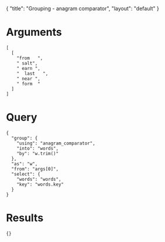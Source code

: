 {
	"title": "Grouping - anagram comparator",
	"layout": "default"
}
# Arguments
	[
	  [
	    "from   ", 
	    " salt", 
	    " earn ", 
	    "  last   ", 
	    " near ", 
	    " form  "
	  ]
	]
# Query
	{
	  "group": {
	    "using": "anagram_comparator", 
	    "into": "words", 
	    "by": "w.trim()"
	  }, 
	  "as": "w", 
	  "from": "args[0]", 
	  "select": {
	    "words": "words", 
	    "key": "words.key"
	  }
	}
# Results
	{}
